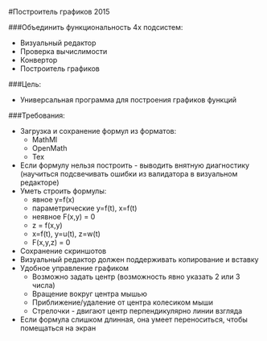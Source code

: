 #Построитель графиков 2015

###Объединить функциональность 4­х подсистем:

* Визуальный редактор
* Проверка вычислимости
* Конвертор
* Построитель графиков

###Цель:

* Универсальная программа для построения графиков функций

###Требования:

* Загрузка и сохранение формул из форматов:
  * MathMl
  * OpenMath
  * Tex
* Если формулу нельзя построить - выводить внятную диагностику (научиться подсвечивать ошибки из валидатора в визуальном редакторе)
* Уметь строить формулы:
  * явное y=f(x)
  * параметрические y=f(t), x=f(t)
  * неявное F(x,y) = 0
  * z = f(x,y)
  * x=f(t), y=u(t), z=w(t)
  * F(x,y,z) = 0
* Сохранение скриншотов
* Визуальный редактор должен поддерживать копирование и вставку
* Удобное управление графиком
  * Возможно задать центр (возможность явно указать 2 или 3 числа)
  * Вращение вокруг центра мышью
  * Приближение/удаление от центра колесиком мыши
  * Стрелочки - двигают центр перпендикулярно линии взгляда
* Если формула слишком длинная, она умеет переноситься, чтобы помещаться на экран
